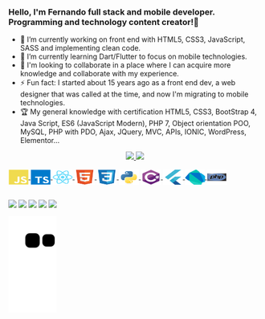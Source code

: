 ###  Hello, I'm Fernando full stack and mobile developer. Programming and technology content creator!👋    


- 🎱 I’m currently working on front end with HTML5, CSS3, JavaScript, SASS and implementing clean code.
- 🌱 I’m currently learning Dart/Flutter to focus on mobile technologies.
- 👯 I'm looking to collaborate in a place where I can acquire more knowledge and collaborate with my experience.
- ⚡ Fun fact: I started about 15 years ago as a front end dev, a web designer that was called at the time, and now I'm migrating to mobile technologies.
- 🏆 My general knowledge with certification  HTML5, CSS3, BootStrap 4, Java Script, ES6 (JavaScript Modern), PHP 7, 
Object orientation POO, MySQL, PHP with PDO, Ajax, JQuery, MVC, APIs, IONIC, WordPress, Elementor...


<div align="center"> 
  <a href="https://github.com/Nando-Lourenco">  
  <img height="46%" src="https://github-readme-stats.vercel.app/api?username=Nando-Lourenco&show_icons=true&theme=dracula&include_all_commits=true&count_private=true"/>
  <img height="46%" src="https://github-readme-stats.vercel.app/api/top-langs/?username=Nando-Lourenco&layout=compact&langs_count=7&theme=dracula"/>
</div>
<div style="display: inline_block"><br>
  <img align="center" alt="Rafa-Js" height="30" width="40" src="https://raw.githubusercontent.com/devicons/devicon/master/icons/javascript/javascript-plain.svg">
  <img align="center" alt="Rafa-Ts" height="30" width="40" src="https://raw.githubusercontent.com/devicons/devicon/master/icons/typescript/typescript-plain.svg">
  <img align="center" alt="Rafa-React" height="30" width="40" src="https://raw.githubusercontent.com/devicons/devicon/master/icons/react/react-original.svg">
  <img align="center" alt="Rafa-HTML" height="30" width="40" src="https://raw.githubusercontent.com/devicons/devicon/master/icons/html5/html5-original.svg">
  <img align="center" alt="Rafa-CSS" height="30" width="40" src="https://raw.githubusercontent.com/devicons/devicon/master/icons/css3/css3-original.svg">
  <img align="center" alt="Rafa-Python" height="30" width="40" src="https://raw.githubusercontent.com/devicons/devicon/master/icons/python/python-original.svg">
  <img align="center" alt="Rafa-Csharp" height="30" width="40" src="https://raw.githubusercontent.com/devicons/devicon/master/icons/csharp/csharp-original.svg">
  <img align="center" alt="Rafa-Csharp" height="30" width="40" src="https://raw.githubusercontent.com/devicons/devicon/1119b9f84c0290e0f0b38982099a2bd027a48bf1/icons/flutter/flutter-original.svg">
  <img align="center" alt="Rafa-Csharp" height="30" width="40" src="https://raw.githubusercontent.com/devicons/devicon/1119b9f84c0290e0f0b38982099a2bd027a48bf1/icons/dart/dart-original.svg">
   <img align="center" alt="Rafa-Csharp" height="30" width="40" src="https://raw.githubusercontent.com/devicons/devicon/master/icons/php/php-original.svg">
   
 
</div> 
  
  ## 
 
<div> 
  <a href="https://www.youtube.com/channel/UC_-uuuZbY0AAt9CViNzvc-Q" target="_blank"><img src="https://img.shields.io/badge/YouTube-FF0000?style=for-the-badge&logo=youtube&logoColor=white" target="_blank"></a>
  <a href="https://www.instagram.com/dev.nando.lourenco/" target="_blank"><img src="https://img.shields.io/badge/-Instagram-%23E4405F?style=for-the-badge&logo=instagram&logoColor=white" target="_blank"></a>
   <a href = "mailto:dev.nando.lourenco@gmail.com"><img src="https://img.shields.io/badge/-Gmail-%23333?style=for-the-badge&logo=gmail&logoColor=white" target="_blank"></a>
  <a href="https://www.linkedin.com/in/nando-louren%C3%A7o/" target="_blank"><img src="https://img.shields.io/badge/-LinkedIn-%230077B5?style=for-the-badge&logo=linkedin&logoColor=white" target="_blank"></a> 
  <a href="https://www.facebook.com/nandolourenco1986" target="_blank"><img src="https://img.shields.io/badge/Facebook-1877F2?style=for-the-badge&logo=facebook&logoColor=white" target="_blank"></a> 
  
 
  ![Snake animation](https://github.com/rafaballerini/rafaballerini/blob/output/github-contribution-grid-snake.svg)
 
</div>
